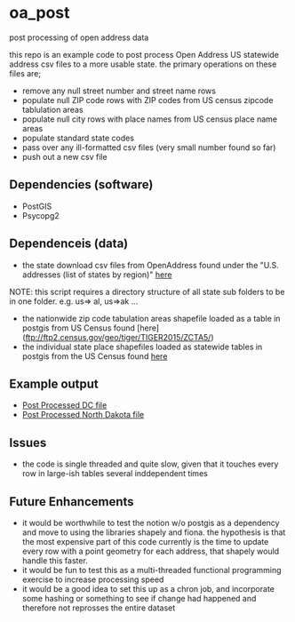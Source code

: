 # oa_post
post processing of open address data

this repo is an example code to post process Open Address US statewide address csv files to a more usable state.  the primary operations on these files are;

* remove any null street number and street name rows
* populate null ZIP code rows with ZIP codes from US census zipcode tablulation areas
* populate null city rows with place names from US census place name areas
* populate standard state codes
* pass over any ill-formatted csv files (very small number found so far)
* push out a new csv file


Dependencies (software)
-----------------------
* PostGIS
* Psycopg2

Dependenceis (data)
-------------------
* the state download csv files from OpenAddress found under the "U.S. addresses (list of states by region)" [here](http://results.openaddresses.io/)

NOTE: this script requires a directory structure of all state sub folders to be in one folder.  e.g. us=> al, us=>ak ... 

* the nationwide zip code tabulation areas shapefile loaded as a table in postgis from US Census found [here] (ftp://ftp2.census.gov/geo/tiger/TIGER2015/ZCTA5/)
* the individual state place shapefiles loaded as statewide tables in postgis from the US Census found [here](ftp://ftp2.census.gov/geo/tiger/TIGER2015/PLACE/)

Example output
--------------
* [Post Processed DC file](https://dl.dropboxusercontent.com/u/40278130/oa_post/openaddress_dc.csv.zip)
* [Post Processed North Dakota file](https://dl.dropboxusercontent.com/u/40278130/oa_post/openaddress_nd.csv.zip)

Issues
------
* the code is single threaded and quite slow, given that it touches every row in large-ish tables several inddependent times


Future Enhancements
-------------------
* it would be worthwhile to test the notion w/o postgis as a dependency and move to using the libraries shapely and fiona.  the hypothesis is that the most expensive part of this code currently is the time to update every row with a point geometry for each address, that shapely would handle this faster.
* it would be fun to test this as a multi-threaded functional programming exercise to increase processing speed
* it would be a good idea to set this up as a chron job, and incorporate some hashing or something to see if change had happened and therefore not reprosses the entire dataset






